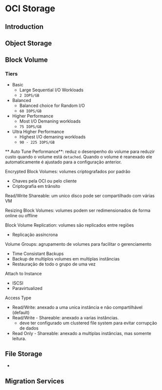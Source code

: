 # OCI Storage

## Introduction

## Object Storage


## Block Volume

### Tiers

- Basic
  - Large Sequential I/O Workloads
  * `2 IOPS/GB`
- Balanced
  - Balanced choice for Random I/O
  * `60 IOPS/GB`
- Higher Performance
  - Most I/O Demaning workloads
  * `75 IOPS/GB`
- Ultra Higher Performance
  - Highest I/O demaning workloads
  * `90 - 225 IOPS/GB`

** Auto Tune Performance**: reduz o desenpenho do volume para reduzir custo quando o volume está `detached`. Quando o volume é reanexado ele automaticamente é ajustado para a configuração anterior.

Encrypted Block Volumes: volumes criptografados por padrão
- Chaves pela OCI ou pelo cliente
- Criptografia em trânsito

Read/Write Shareable: um unico disco pode ser compartilhado com várias VM 

Resizing Block Volumes: volumes podem ser redimensionados de forma online ou offline

Block Volume Replication: volumes são replicados entre regiões
- Replicação assíncrona

Volume Groups: agrupamento de volumes para facilitar o gerenciamento
- Time Consistant Backups
- Backup de multiplos volumes em multiplas instâncias
- Restauração de todo o grupo de uma vez

Attach to Instance
- ISCSI
- Paravirtualized

Access Type
- Read/Write: anexado a uma unica instância e não compartilhável (default)
- Read/Write - Shareable: anexado a varias instâncias.
  * deve ter configurado um clustered file system para evitar corrupção de dados
- Read Only - Shareable: anexado a multiplas instâncias, mas somente leitura.


## File Storage

- 



## Migration Services